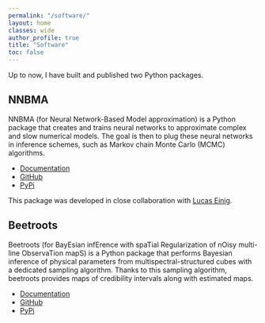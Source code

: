 ```yaml
---
permalink: "/software/"
layout: home
classes: wide
author_profile: true
title: "Software"
toc: false
---
```


Up to now, I have built and published two Python packages.

## NNBMA

NNBMA (for Neural Network-Based Model approximation) is a Python package that creates and trains neural networks to approximate complex and slow numerical models.
The goal is then to plug these neural networks in inference schemes, such as Markov chain Monte Carlo (MCMC) algorithms.

* [Documentation](https://ism-model-nn-approximation.readthedocs.io/en/latest/?badge=latest)
* [GitHub](https://github.com/einigl/ism-model-nn-approximation)
* [PyPi](https://pypi.org/project/nnbma/)

This package was developed in close collaboration with [Lucas Einig](https://einigl.github.io
).

## Beetroots

Beetroots (for BayEsian infErence with spaTial Regularization of nOisy multi-line ObservaTion mapS) is a Python package that performs Bayesian inference of physical parameters from multispectral-structured cubes with a dedicated sampling algorithm. Thanks to this sampling algorithm, beetroots provides maps of credibility intervals along with estimated maps.

* [Documentation](https://beetroots.readthedocs.io/en/latest/)
* [GitHub](https://github.com/pierrePalud/beetroots)
* [PyPi](https://pypi.org/project/beetroots/)
